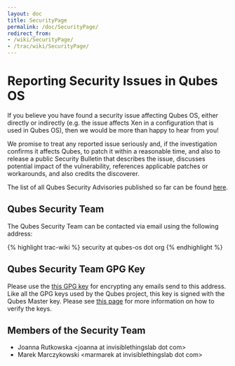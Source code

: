```yaml
---
layout: doc
title: SecurityPage
permalink: /doc/SecurityPage/
redirect_from: 
- /wiki/SecurityPage/
- /trac/wiki/SecurityPage/
---
```


Reporting Security Issues in Qubes OS
=====================================

If you believe you have found a security issue affecting Qubes OS, either directly or indirectly (e.g. the issue affects Xen in a configuration that is used in Qubes OS), then we would be more than happy to hear from you!

We promise to treat any reported issue seriously and, if the investigation confirms it affects Qubes, to patch it within a reasonable time, and also to release a public Security Bulletin that describes the issue, discusses potential impact of the vulnerability, references applicable patches or workarounds, and also credits the discoverer.

The list of all Qubes Security Advisories published so far can be found [here](/doc/SecurityBulletins/).

Qubes Security Team
-------------------

The Qubes Security Team can be contacted via email using the following address:

{% highlight trac-wiki %}
security at qubes-os dot org
{% endhighlight %}

Qubes Security Team GPG Key
---------------------------

Please use the [this GPG key](http://keys.qubes-os.org/keys/qubes-os-security-team-key.asc) for encrypting any emails send to this address. Like all the GPG keys used by the Qubes project, this key is signed with the Qubes Master key. Please see [this page](/doc/VerifyingSignatures/) for more information on how to verify the keys.

Members of the Security Team
----------------------------

-   Joanna Rutkowska \<joanna at invisiblethingslab dot com\>
-   Marek Marczykowski \<marmarek at invisiblethingslab dot com\>

